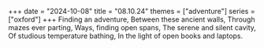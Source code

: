 +++
date = "2024-10-08"
title = "08.10.24"
themes = ["adventure"]
series = ["oxford"]
+++
Finding an adventure,
Between these ancient walls,
Through mazes ever parting,
Ways, finding open spans,
The serene and silent cavity,
Of studious temperature bathing,
In the light of open books and laptops.
